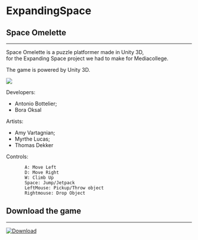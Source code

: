 # ExpandingSpace

## Space Omelette 
___

Space Omelette is a puzzle platformer made in Unity 3D,  
for the Expanding Space project we had to make for Mediacollege.  

The game is powered by Unity 3D.

![](http://stepperman.me/gamescreenshot.png)

Developers:
 * Antonio Bottelier;
 * Bora Oksal

Artists:
 * Amy Vartagnian; 
 * Myrthe Lucas; 
 * Thomas Dekker

Controls: 

           A: Move Left
           D: Move Right
           W: Climb Up
           Space: Jump/Jetpack
           LeftMouse: Pickup/Throw object
           Rightmouse: Drop Object

## Download the game
___

[![Download](http://www.stepperman.me/download.png)](http://www.stepperman.me/spaceomelette.rar)

[0]:www.stepperman.me/download.png
